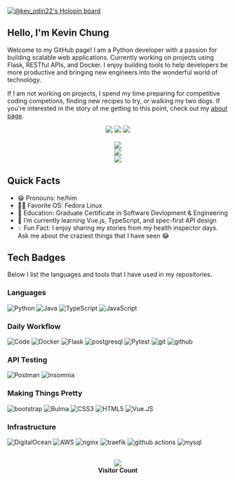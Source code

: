 [![@kev_odin22's Holopin board](https://holopin.me/kev_odin22)](https://holopin.io/@kev_odin22)

## Hello, I'm Kevin Chung ##
Welcome to my GitHub page! I am a Python developer with a passion for building scalable web applications. Currently working on projects using Flask, RESTful APIs, and Docker. I enjoy building tools to help developers be more productive and bringing new engineers into the wonderful world of technology.  

If I am not working on projects, I spend my time preparing for competitive coding competions, finding new recipes to try, or walking my two dogs. If you're interested in the story of me getting to this point, check out my [about page][about].

[about]: https://www.kchungdev.com/about

<p align="center"> 
<a href="https://www.linkedin.com/in/kchungdev/" alt="LinkedIn">
        <img src="https://img.shields.io/badge/Linkedin-blue?style=for-the-badge&logo=linkedin&logoColor=white" /></a>
<a href="https://www.kchungdev.com/" alt="Portfolio">
        <img src="https://img.shields.io/badge/Portfolio-orange?style=for-the-badge&logo=website&logoColor=white" /></a>
<a href="mailto:kev.chu.pro@gmail.com" alt="Portfolio">
        <img src="https://img.shields.io/badge/Gmail-red?style=for-the-badge&logo=gmail&logoColor=white" /></a>
<br><br>
<img src= "https://streak-stats.demolab.com?user=kev-odin&theme=github-light&hide_border=true&date_format=%5BY%20%5DM%20j"/>
<br>
<img src="https://github-readme-stats.vercel.app/api?username=kev-odin&count_private=true&show_icons=true&hide=issues" />
<br>
<img src="https://github-readme-stats.vercel.app/api/top-langs/?username=kev-odin&layout=compact" />         
</p>


## Quick Facts ##
- 😁 Pronouns: he/him  
- 👨‍💻 Favorite OS: Fedora Linux  
- 📖 Education: Graduate Certificate in Software Devlopment & Engineering  
- 🌱 I’m currently learning Vue.js, TypeScript, and spec-first API design  
- 💡 Fun Fact: I enjoy sharing my stories from my health inspector days. Ask me about the craziest things that I have seen 😂  

## Tech Badges ##
Below I list the languages and tools that I have used in my repositories.

### Languages ###
![Python](https://img.shields.io/badge/Python-grey?style=for-the-badge&logo=python&logoColor=white)
![Java](https://img.shields.io/badge/Java-grey?style=for-the-badge&logo=openjdk&logoColor=white)
![TypeScript](https://img.shields.io/badge/TypeScript-grey?style=for-the-badge&logo=typescript&logoColor=white)
![JavaScript](https://img.shields.io/badge/JavaScript-grey?style=for-the-badge&logo=javascript&logoColor=white)

### Daily Workflow ###
![Code](https://img.shields.io/badge/Code-grey?style=for-the-badge&logo=visual-studio-code&logoColor=white)
![Docker](https://img.shields.io/badge/Docker-grey?style=for-the-badge&logo=docker&logoColor=white)
![Flask](https://img.shields.io/badge/Flask-grey?style=for-the-badge&logo=flask&logoColor=white)
![postgresql](https://img.shields.io/badge/postgresql-grey?style=for-the-badge&logo=postgresql&logoColor=white)
![Pytest](https://img.shields.io/badge/Pytest-grey?style=for-the-badge&logo=pytest&logoColor=white)
![git](https://img.shields.io/badge/git-grey?style=for-the-badge&logo=git&logoColor=white)
![github](https://img.shields.io/badge/github-grey?style=for-the-badge&logo=github&logoColor=white)

### API Testing ###
![Postman](https://img.shields.io/badge/Postman-grey?style=for-the-badge&logo=postman&logoColor=white)
![insomnia](https://img.shields.io/badge/insomnia-grey?style=for-the-badge&logo=insomnia&logoColor=white)

### Making Things Pretty ###
![bootstrap](https://img.shields.io/badge/bootstrap-grey?style=for-the-badge&logo=bootstrap&logoColor=white)
![Bulma](https://img.shields.io/badge/Bulma-grey?style=for-the-badge&logo=bulma&logoColor=white)
![CSS3](https://img.shields.io/badge/CSS3-grey?style=for-the-badge&logo=css3&logoColor=white)
![HTML5](https://img.shields.io/badge/HTML5-grey?style=for-the-badge&logo=html5&logoColor=white)
![Vue.JS](https://img.shields.io/badge/Vue.JS-grey?style=for-the-badge&logo=vuedotjs&logoColor=white)

### Infrastructure ###
![DigitalOcean](https://img.shields.io/badge/DigitalOcean-grey?style=for-the-badge&logo=digitalocean&logoColor=white)
![AWS](https://img.shields.io/badge/AWS-grey?style=for-the-badge&logo=amazonaws&logoColor=white)
![nginx](https://img.shields.io/badge/nginx-grey?style=for-the-badge&logo=nginx&logoColor=white)
![traefik](https://img.shields.io/badge/traefik-grey?style=for-the-badge&logo=traefikproxy&logoColor=white)
![github actions](https://img.shields.io/badge/github_actions-grey?style=for-the-badge&logo=githubactions&logoColor=white)
![mysql](https://img.shields.io/badge/mysql-grey?style=for-the-badge&logo=mysql&logoColor=white)

<p align="center"> 
<br>
<img src="https://profile-counter.glitch.me/kev-odin/count.svg" />
<br>
<strong> Visitor Count </strong>
</p>
